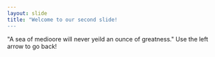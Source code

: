 ```yaml
---
layout: slide
title: "Welcome to our second slide!
---
```

"A sea of medioore will never yeild an ounce of greatness."
Use the left arrow to go back!
